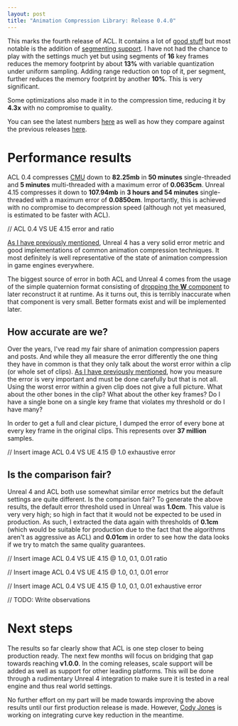 ```yaml
---
layout: post
title: "Animation Compression Library: Release 0.4.0"
---
```

This marks the fourth release of ACL. It contains a lot of [good stuff](https://github.com/nfrechette/acl/blob/develop/CHANGELOG.md) but most notable is the addition of [segmenting support](http://nfrechette.github.io/2016/11/10/anim_compression_uniform_segmenting/). I have not had the chance to play with the settings much yet but using segments of **16** key frames reduces the memory footprint by about **13%** with variable quantization under uniform sampling. Adding range reduction on top of it, per segment, further reduces the memory footprint by another **10%**. This is very significant.

Some optimizations also made it in to the compression time, reducing it by **4.3x** with no compromise to quality.

You can see the latest numbers [here](https://github.com/nfrechette/acl/blob/develop/docs/acl_vs_ue4_vs_unity.md) as well as how they compare against the previous releases [here](https://github.com/nfrechette/acl/blob/develop/docs/performance_history.md).

# Performance results

ACL 0.4 compresses [CMU](http://mocap.cs.cmu.edu/) down to **82.25mb** in **50 minutes** single-threaded and **5 minutes** multi-threaded with a maximum error of **0.0635cm**. Unreal 4.15 compresses it down to **107.94mb** in **3 hours and 54 minutes** single-threaded with a maximum error of **0.0850cm**. Importantly, this is achieved with no compromise to decompression speed (although not yet measured, is estimated to be faster with ACL).

// ACL 0.4 VS UE 4.15 error and ratio

[As I have previously mentioned](http://nfrechette.github.io/2017/01/11/anim_compression_unreal4/), Unreal 4 has a very solid error metric and good implementations of common animation compression techniques. It most definitely is well representative of the state of animation compression in game engines everywhere.

The biggest source of error in both ACL and Unreal 4 comes from the usage of the simple quaternion format consisting of [dropping the **W** component](http://nfrechette.github.io/2016/10/27/anim_compression_data/) to later reconstruct it at runtime. As it turns out, this is terribly inaccurate when that component is very small. Better formats exist and will be implemented later.

## How accurate are we?

Over the years, I've read my fair share of animation compression papers and posts. And while they all measure the error differently the one thing they have in common is that they only talk about the worst error within a clip (or whole set of clips). [As I have previously mentioned](http://nfrechette.github.io/2016/11/01/anim_compression_accuracy/), how you measure the error is very important and must be done carefully but that is not all. Using the worst error within a given clip does not give a full picture. What about the other bones in the clip? What about the other key frames? Do I have a single bone on a single key frame that violates my threshold or do I have many?

In order to get a full and clear picture, I dumped the error of every bone at every key frame in the original clips. This represents over **37 million** samples.

// Insert image ACL 0.4 VS UE 4.15 @ 1.0 exhaustive error

## Is the comparison fair?

Unreal 4 and ACL both use somewhat similar error metrics but the default settings are quite different. Is the comparison fair? To generate the above results, the default error threshold used in Unreal was **1.0cm**. This value is very very high; so high in fact that it would not be expected to be used in production. As such, I extracted the data again with thresholds of **0.1cm** (which would be suitable for production due to the fact that the algorithms aren't as aggressive as ACL) and **0.01cm** in order to see how the data looks if we try to match the same quality guarantees.

// Insert image ACL 0.4 VS UE 4.15 @ 1.0, 0.1, 0.01 ratio

// Insert image ACL 0.4 VS UE 4.15 @ 1.0, 0.1, 0.01 error

// Insert image ACL 0.4 VS UE 4.15 @ 1.0, 0.1, 0.01 exhaustive error

// TODO: Write observations

# Next steps

The results so far clearly show that ACL is one step closer to being production ready. The next few months will focus on bridging that gap towards reaching **v1.0.0**. In the coming releases, scale support will be added as well as support for other leading platforms. This will be done through a rudimentary Unreal 4 integration to make sure it is tested in a real engine and thus real world settings.

No further effort on my part will be made towards improving the above results until our first production release is made. However, [Cody Jones]() is working on integrating curve key reduction in the meantime.
